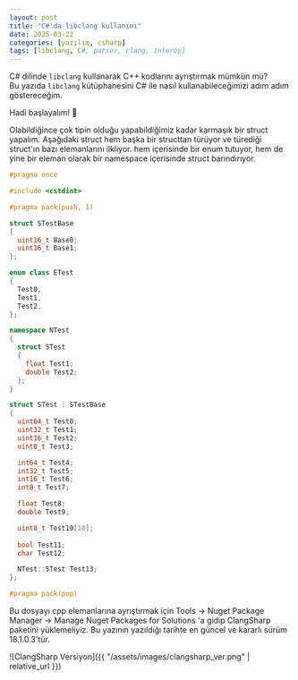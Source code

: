 ```yaml
---
layout: post
title: "C#'da libclang kullanımı"
date: 2025-03-22
categories: [yazılım, csharp]
tags: [libclang, C#, parser, clang, interop]
---
```


C# dilinde `libclang` kullanarak C++ kodlarını ayrıştırmak mümkün mü?  
Bu yazıda `libclang` kütüphanesini C# ile nasıl kullanabileceğimizi adım adım göstereceğim.

Hadi başlayalım! 🚀

Olabildiğince çok tipin olduğu yapabildiğimiz kadar karmaşık bir struct yapalım. 
Aşağıdaki struct hem başka bir structtan türüyor ve türediği struct'ın bazı elemanlarını ilkliyor.
hem içerisinde bir enum tutuyor, hem de yine bir eleman olarak bir namespace içerisinde struct barındırıyor.


```c++
#pragma once

#include <cstdint>

#pragma pack(push, 1)

struct STestBase
{
  uint16_t Base0;
  uint16_t Base1;
};

enum class ETest
{
  Test0,
  Test1,
  Test2,
};

namespace NTest
{
  struct STest
  {
    float Test1;
    double Test2;
  };
}

struct STest : STestBase
{
  uint64_t Test0;  
  uint32_t Test1;
  uint16_t Test2;
  uint8_t Test3;

  int64_t Test4;
  int32_t Test5;
  int16_t Test6;
  int8_t Test7;

  float Test8;
  double Test9;

  uint8_t Test10[10];
	
  bool Test11;
  char Test12;

  NTest::STest Test13;
};

#pragma pack(pop)
```

Bu dosyayı cpp elemanlarına ayrıştırmak için Tools → Nuget Package Manager → Manage Nuget Packages for Solutions 'a gidip
ClangSharp paketini yüklemeliyiz. Bu yazının yazıldığı tarihte en güncel ve kararlı sürüm 18.1.0.3'tür.

![ClangSharp Versiyon]({{ "/assets/images/clangsharp_ver.png" | relative_url }})